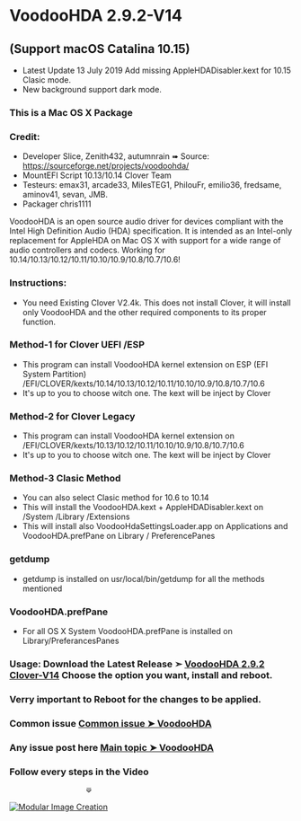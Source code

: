 


# VoodooHDA 2.9.2-V14 


## (Support macOS Catalina 10.15)
- Latest Update 13 July 2019 Add missing AppleHDADisabler.kext for 10.15 Clasic mode.
- New background support dark mode.

### This is a Mac OS X Package

### Credit:
- Developer Slice, Zenith432, autumnrain ➠ Source: https://sourceforge.net/projects/voodoohda/
- MountEFI Script 10.13/10.14 Clover Team
- Testeurs: emax31, arcade33, MilesTEG1, PhilouFr, emilio36, fredsame, aminov41, sevan, JMB.
- Packager chris1111


VoodooHDA is an open source audio driver for devices compliant with the Intel High Definition Audio (HDA) specification.
It is intended as an Intel-only replacement for AppleHDA on Mac OS X with support for a wide range of audio controllers and codecs. Working for 10.14/10.13/10.12/10.11/10.10/10.9/10.8/10.7/10.6!  


### Instructions: 
- You need Existing Clover V2.4k. This does not install Clover, it will install only VoodooHDA and the other required components to its proper function.

### Method-1 for Clover UEFI /ESP
- This program can install VoodooHDA kernel extension on ESP (EFI System Partition) /EFI/CLOVER/kexts/10.14/10.13/10.12/10.11/10.10/10.9/10.8/10.7/10.6
- It's up to you to choose witch one. The kext will be inject by Clover

### Method-2 for Clover Legacy
- This program can install VoodooHDA kernel extension on /EFI/CLOVER/kexts/10.13/10.12/10.11/10.10/10.9/10.8/10.7/10.6
- It's up to you to choose witch one. The kext will be inject by Clover


### Method-3 Clasic Method 
- You can also select Clasic method for 10.6 to 10.14
- This will install the VoodooHDA.kext + AppleHDADisabler.kext on /System /Library /Extensions
- This will install also VoodooHdaSettingsLoader.app on Applications and VoodooHDA.prefPane on Library / PreferencePanes  

### getdump
- getdump is installed on usr/local/bin/getdump for all the methods mentioned

### VoodooHDA.prefPane
- For all OS X System VoodooHDA.prefPane is installed on Library/PreferancesPanes

### Usage: Download the Latest Release ➣ [VoodooHDA 2.9.2 Clover-V14](https://github.com/chris1111/VoodooHDA-2.9.2-Clover-V13/releases/tag/V-14) Choose the option you want, install and reboot. 

### Verry important to Reboot for the changes to be applied.

### Common issue [Common issue ➤ VoodooHDA ](http://www.insanelymac.com/forum/topic/267905-voodoohda-common-problems/)

### Any issue post here [Main topic ➤ VoodooHDA ](http://www.insanelymac.com/forum/topic/314406-voodoohda-290/)

### Follow every steps in the Video
                       ⟱

[![Modular Image Creation](https://i95.servimg.com/u/f95/18/50/18/69/video_10.png)](https://youtu.be/RYHI2LGBqMc)
